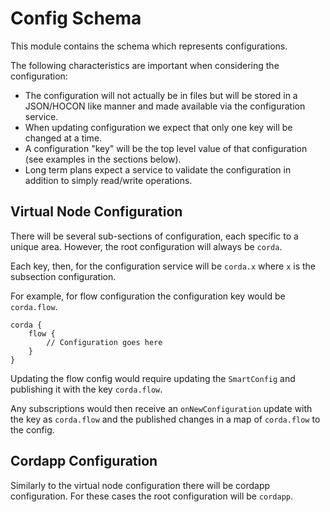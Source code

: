 # Config Schema

This module contains the schema which represents configurations.

The following characteristics are important when considering the configuration:

- The configuration will not actually be in files but will be stored in a JSON/HOCON like manner and made available via
the configuration service.
- When updating configuration we expect that only one key will be changed at a time.
- A configuration "key" will be the top level value of that configuration (see examples in the sections below).
- Long term plans expect a service to validate the configuration in addition to simply read/write operations.

## Virtual Node Configuration

There will be several sub-sections of configuration, each specific to a unique area.  However, the root configuration
will always be `corda`.

Each key, then, for the configuration service will be `corda.x` where `x` is the subsection configuration.

For example, for flow configuration the configuration key would be `corda.flow`.

```
corda {
    flow {
        // Configuration goes here
    }
}
```

Updating the flow config would require updating the `SmartConfig` and publishing it with the key `corda.flow`.

Any subscriptions would then receive an `onNewConfiguration` update with the key as `corda.flow` and the published 
changes in a map of `corda.flow` to the config.


## Cordapp Configuration

Similarly to the virtual node configuration there will be cordapp configuration.  For these cases 
the root configuration will be `cordapp`.
